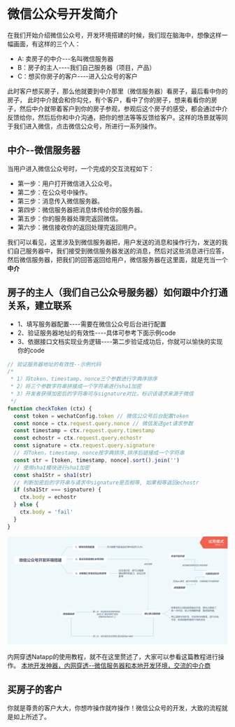 # 微信公众号开发简介

在我们开始介绍微信公众号，开发环境搭建的时候，我们现在脑海中，想像这样一幅画面，有这样的三个人：

* A: 卖房子的中介---名叫微信服务器
* B：房子的主人----我们自己服务器（项目，产品）
* C：想买你房子的客户----进入公众号的客户

此时客户想买房子，那么他就要到中介那里（微信服务器）看房子，最后看中你的房子，
此时中介就会和你勾兑，有个客户，看中了你的房子，想来看看你的房子，然后中介就带着客户到你的房子参观，参观后这个房子的感受，都会通过中介反馈给你，然后后你和中介沟通，把你的想法等等反馈给客户。这样的场景就等同于我们进入微信，点击微信公众号，所进行一系列操作。

## 中介--微信服务器

当用户进入微信公众号时，一个完成的交互流程如下：

* 第一步：用户打开微信进入公众号。
* 第二步：在公众号中操作。
* 第三步：消息传入微信服务器。
* 第四步：微信服务器把消息体传给你的服务器。
* 第五步：你的服务器处理完返回微信。
* 第六步：微信接收你的返回处理完返回用户。

我们可以看见，这里涉及到微信服务器把，用户发送的消息和操作行为，发送的我们自己服务器中，我们接受到微信服务器发送的消息，然后对这些消息进行应答，然后微信服务器，把我们的回答返回给用户，微信服务器在这里面，就是充当一个**中介**


## 房子的主人（我们自己公众号服务器）如何跟中介打通关系，建立联系

* 1、填写服务器配置----需要在微信公众号后台进行配置
* 2、验证服务器地址的有效性----具体可参考下面示例code
* 3、依据接口文档实现业务逻辑----第二步验证成功后，你就可以愉快的实现你的code

```javascript
// 验证服务器地址的有效性--示例代码
/*
 * 1）将token、timestamp、nonce三个参数进行字典序排序
 * 2）将三个参数字符串拼接成一个字符串进行sha1加密
 * 3）开发者获得加密后的字符串可与signature对比，标识该请求来源于微信
 */
function checkToken (ctx) {
  const token = wechatConfig.token // 微信公众号后台配置token
  const nonce = ctx.request.query.nonce // 微信发送get请求参数
  const timestamp = ctx.request.query.timestamp
  const echostr = ctx.request.query.echostr
  const signature = ctx.request.query.signature
  // 将Token，timestamp，nonce按字典排序,排序后链接成一个字符串
  const str = [token, timestamp, nonce].sort().join('')
  // 使用sha1模块进行sha1加密
  const sha1Str = sha1(str)
  // 判断加密后的字符串与请求中signature是否相等, 如果相等返回echostr
  if (sha1Str === signature) {
    ctx.body = echostr
  } else {
    ctx.body = 'fail'
  }
}
```

![微信公众号接入流程](../src/env.png)

内网穿透Natapp的使用教程，就不在这里赘述了，大家可以参看这篇教程进行操作。
[本地开发神器，内网穿透--微信服务器和本地开发环境，交流的中介商](https://natapp.cn/article/wechat_local_debug)

## 买房子的客户

你就是尊贵的客户大大，你想咋操作就咋操作！微信公众号的开发，大致的流程就是如上所述了。